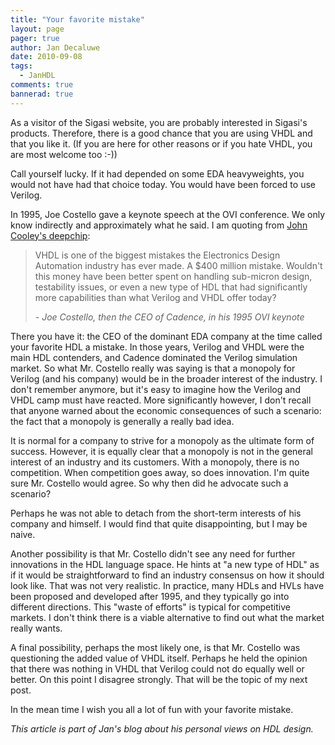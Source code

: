 ```yaml
---
title: "Your favorite mistake"
layout: page 
pager: true
author: Jan Decaluwe
date: 2010-09-08
tags: 
  - JanHDL
comments: true
bannerad: true
---
```


As a visitor of the Sigasi website, you are probably interested in Sigasi's products. Therefore, there is a good chance that you are using VHDL and that you like it. (If you are here for other reasons or if you hate VHDL, you are most welcome too :-))

Call yourself lucky. If it had depended on some EDA heavyweights, you would not have had that choice today. You would have been forced to use Verilog.

In 1995, Joe Costello gave a keynote speech at the OVI conference. We only know indirectly and approximately what he said. I am quoting from <a href="http://www.deepchip.com/items/snug00-07.html">John Cooley's deepchip</a>:

> VHDL is one of the biggest mistakes the Electronics Design Automation
industry has ever made. A $400 million mistake. Wouldn't this money
have been better spent on handling sub-micron design, testability
issues, or even a new type of HDL that had significantly more
capabilities than what Verilog and VHDL offer today?
>
> _- Joe Costello, then the CEO of Cadence, in his 1995 OVI keynote_

There you have it: the CEO of the dominant EDA company at the time called your favorite HDL a mistake. In those years, Verilog and VHDL were the main HDL contenders, and Cadence dominated the Verilog simulation market. So what Mr. Costello really was saying is that a monopoly for Verilog (and his company) would be in the broader interest of the industry. I don't remember anymore, but it's easy to imagine how the Verilog and VHDL camp must have reacted. More significantly however, I don't recall that anyone warned about the economic consequences of such a scenario: the fact that a monopoly is generally a really bad idea.

It is normal for a company to strive for a monopoly as the ultimate form of success. However, it is equally clear that a monopoly is not in the general interest of an industry and its customers. With a monopoly, there is no competition. When competition goes away, so does innovation. I'm quite sure Mr. Costello would agree. So why then did he advocate such a scenario?

Perhaps he was not able to detach from the short-term interests of his company and himself. I would find that quite disappointing, but I may be naive.

Another possibility is that Mr. Costello didn't see any need for further innovations in the HDL language space. He hints at "a new type of HDL"  as if it would be straightforward to find an industry consensus on how it should look like. That was not very realistic. In practice, many HDLs and HVLs have been proposed and developed after 1995, and they typically go into different directions. This "waste of efforts" is typical for competitive markets. I don't think there is a viable alternative to find out what the market really wants.

A final possibility, perhaps the most likely one, is that Mr. Costello was questioning the added value of VHDL itself. Perhaps he held the opinion that there was nothing in VHDL that Verilog could not do equally well or better. On this point I disagree strongly. That will be the topic of my next post.

In the mean time I wish you all a lot of fun with your favorite mistake.


<em>This article is part of Jan's blog about his personal views on HDL design.</em>
